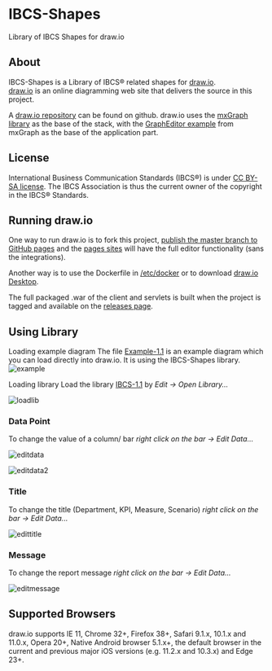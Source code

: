 # IBCS-Shapes
Library of IBCS Shapes for draw.io

About
-----
IBCS-Shapes is a Library of IBCS® related shapes for [draw.io](https://www.draw.io).  
[draw.io](https://www.draw.io) is an online diagramming web site that delivers the source in this project.

A [draw.io repository](https://github.com/jgraph/drawio) can be found on github. 
draw.io uses the [mxGraph library](https://github.com/jgraph/mxgraph) as the base of the stack, with the [GraphEditor example](https://github.com/jgraph/mxgraph/tree/master/javascript/examples/grapheditor) from mxGraph as the base of the application part.

License
-------
International Business Communication Standards (IBCS®) is under [CC BY-SA license](https://www.ibcs.com/de/creative-commons-faq/).
The IBCS Association is thus the current owner of the copyright in the IBCS® Standards.

Running draw.io
---------------
One way to run draw.io is to fork this project, [publish the master branch to GitHub pages](https://help.github.com/categories/github-pages-basics/) and the [pages sites](https://jgraph.github.io/drawio/src/main/webapp/index.html) will have the full editor functionality (sans the integrations).

Another way is to use the Dockerfile in [/etc/docker](etc/docker/) or to download [draw.io Desktop](https://get.draw.io).

The full packaged .war of the client and servlets is built when the project is tagged and available on the [releases page](https://github.com/jgraph/draw.io/releases).


Using Library
-------------
Loading example diagram
The file [Example-1.1](https://www.dropbox.com/s/1nvfk36cyzwdznj/Template-1.1?dl=0) is an example diagram which you can load 
directly into draw.io. It is using the IBCS-Shapes library. 
![example](https://user-images.githubusercontent.com/327346/48302973-762b9e00-e504-11e8-942a-1cb9c02f691e.png)

Loading library
Load the library [IBCS-1.1](https://www.dropbox.com/s/xr0eje8louzzy92/IBCS-1.1.xml?dl=0)
by *Edit -> Open Library...*


![loadlib](https://user-images.githubusercontent.com/327346/48303018-4cbf4200-e505-11e8-862b-6bc00d32d6c7.png)


### Data Point

To change the value of a column/ bar *right click on the bar -> Edit Data...*

![editdata](https://user-images.githubusercontent.com/327346/48303113-7cbb1500-e506-11e8-8888-a2696850e5c8.png)

![editdata2](https://user-images.githubusercontent.com/327346/48303116-88a6d700-e506-11e8-867b-64ff508edf04.png)

### Title

To change the title (Department, KPI, Measure, Scenario) *right click on the bar -> Edit Data...*

![edittitle](https://user-images.githubusercontent.com/327346/48303156-066ae280-e507-11e8-9e78-6231241ff32a.png)


### Message

To change the report message *right click on the bar -> Edit Data...*

![editmessage](https://user-images.githubusercontent.com/327346/48303163-200c2a00-e507-11e8-83de-dde6b3056178.png)


Supported Browsers
------------------
draw.io supports IE 11, Chrome 32+, Firefox 38+, Safari 9.1.x, 10.1.x and 11.0.x, Opera 20+, Native Android browser 5.1.x+, the default browser in the current and previous major iOS versions (e.g. 11.2.x and 10.3.x) and Edge 23+.
